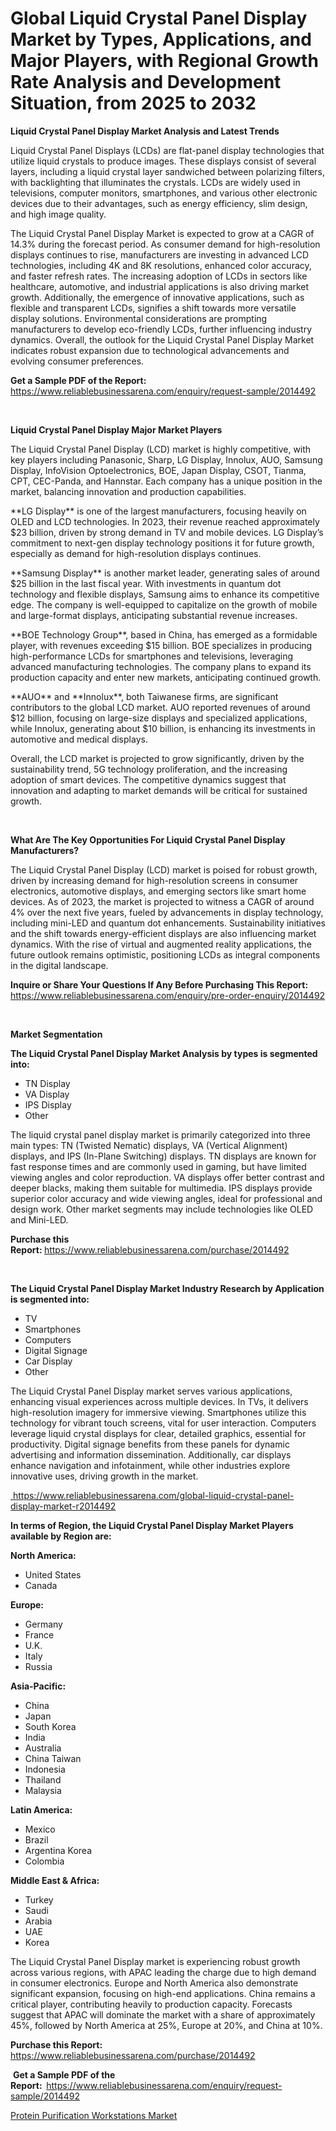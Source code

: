 <p><h1>Global Liquid Crystal Panel Display Market by Types, Applications, and Major Players, with Regional Growth Rate Analysis and Development Situation, from 2025 to 2032</h1></p><p><strong>Liquid Crystal Panel Display Market Analysis and Latest Trends</strong></p>
<p><p>Liquid Crystal Panel Displays (LCDs) are flat-panel display technologies that utilize liquid crystals to produce images. These displays consist of several layers, including a liquid crystal layer sandwiched between polarizing filters, with backlighting that illuminates the crystals. LCDs are widely used in televisions, computer monitors, smartphones, and various other electronic devices due to their advantages, such as energy efficiency, slim design, and high image quality.</p><p>The Liquid Crystal Panel Display Market is expected to grow at a CAGR of 14.3% during the forecast period. As consumer demand for high-resolution displays continues to rise, manufacturers are investing in advanced LCD technologies, including 4K and 8K resolutions, enhanced color accuracy, and faster refresh rates. The increasing adoption of LCDs in sectors like healthcare, automotive, and industrial applications is also driving market growth. Additionally, the emergence of innovative applications, such as flexible and transparent LCDs, signifies a shift towards more versatile display solutions. Environmental considerations are prompting manufacturers to develop eco-friendly LCDs, further influencing industry dynamics. Overall, the outlook for the Liquid Crystal Panel Display Market indicates robust expansion due to technological advancements and evolving consumer preferences.</p></p>
<p><strong>Get a Sample PDF of the Report:&nbsp;</strong> <a href="https://www.reliablebusinessarena.com/enquiry/request-sample/2014492?utm_campaign=2793&utm_medium=2&utm_source=Github&utm_content=ia&utm_term=29032025&utm_id=liquid-crystal-panel-display">https://www.reliablebusinessarena.com/enquiry/request-sample/2014492</a></p>
<p>&nbsp;</p>
<p><strong>Liquid Crystal Panel Display Major Market Players</strong></p>
<p><p>The Liquid Crystal Panel Display (LCD) market is highly competitive, with key players including Panasonic, Sharp, LG Display, Innolux, AUO, Samsung Display, InfoVision Optoelectronics, BOE, Japan Display, CSOT, Tianma, CPT, CEC-Panda, and Hannstar. Each company has a unique position in the market, balancing innovation and production capabilities.</p><p>**LG Display** is one of the largest manufacturers, focusing heavily on OLED and LCD technologies. In 2023, their revenue reached approximately $23 billion, driven by strong demand in TV and mobile devices. LG Display’s commitment to next-gen display technology positions it for future growth, especially as demand for high-resolution displays continues.</p><p>**Samsung Display** is another market leader, generating sales of around $25 billion in the last fiscal year. With investments in quantum dot technology and flexible displays, Samsung aims to enhance its competitive edge. The company is well-equipped to capitalize on the growth of mobile and large-format displays, anticipating substantial revenue increases.</p><p>**BOE Technology Group**, based in China, has emerged as a formidable player, with revenues exceeding $15 billion. BOE specializes in producing high-performance LCDs for smartphones and televisions, leveraging advanced manufacturing technologies. The company plans to expand its production capacity and enter new markets, anticipating continued growth.</p><p>**AUO** and **Innolux**, both Taiwanese firms, are significant contributors to the global LCD market. AUO reported revenues of around $12 billion, focusing on large-size displays and specialized applications, while Innolux, generating about $10 billion, is enhancing its investments in automotive and medical displays.</p><p>Overall, the LCD market is projected to grow significantly, driven by the sustainability trend, 5G technology proliferation, and the increasing adoption of smart devices. The competitive dynamics suggest that innovation and adapting to market demands will be critical for sustained growth.</p></p>
<p>&nbsp;</p>
<p><strong>What Are The Key Opportunities For Liquid Crystal Panel Display Manufacturers?</strong></p>
<p><p>The Liquid Crystal Panel Display (LCD) market is poised for robust growth, driven by increasing demand for high-resolution screens in consumer electronics, automotive displays, and emerging sectors like smart home devices. As of 2023, the market is projected to witness a CAGR of around 4% over the next five years, fueled by advancements in display technology, including mini-LED and quantum dot enhancements. Sustainability initiatives and the shift towards energy-efficient displays are also influencing market dynamics. With the rise of virtual and augmented reality applications, the future outlook remains optimistic, positioning LCDs as integral components in the digital landscape.</p></p>
<p><strong>Inquire or Share Your Questions If Any Before Purchasing This Report:</strong> <a href="https://www.reliablebusinessarena.com/enquiry/pre-order-enquiry/2014492?utm_campaign=2793&utm_medium=2&utm_source=Github&utm_content=ia&utm_term=29032025&utm_id=liquid-crystal-panel-display">https://www.reliablebusinessarena.com/enquiry/pre-order-enquiry/2014492</a></p>
<p>&nbsp;</p>
<p><strong>Market Segmentation</strong></p>
<p><strong>The Liquid Crystal Panel Display Market Analysis by types is segmented into:</strong></p>
<p><ul><li>TN Display</li><li>VA Display</li><li>IPS Display</li><li>Other</li></ul></p>
<p><p>The liquid crystal panel display market is primarily categorized into three main types: TN (Twisted Nematic) displays, VA (Vertical Alignment) displays, and IPS (In-Plane Switching) displays. TN displays are known for fast response times and are commonly used in gaming, but have limited viewing angles and color reproduction. VA displays offer better contrast and deeper blacks, making them suitable for multimedia. IPS displays provide superior color accuracy and wide viewing angles, ideal for professional and design work. Other market segments may include technologies like OLED and Mini-LED.</p></p>
<p><strong>Purchase this Report:&nbsp;</strong><a href="https://www.reliablebusinessarena.com/purchase/2014492?utm_campaign=2793&utm_medium=2&utm_source=Github&utm_content=ia&utm_term=29032025&utm_id=liquid-crystal-panel-display">https://www.reliablebusinessarena.com/purchase/2014492</a></p>
<p>&nbsp;</p>
<p><strong>The Liquid Crystal Panel Display Market Industry Research by Application is segmented into:</strong></p>
<p><ul><li>TV</li><li>Smartphones</li><li>Computers</li><li>Digital Signage</li><li>Car Display</li><li>Other</li></ul></p>
<p><p>The Liquid Crystal Panel Display market serves various applications, enhancing visual experiences across multiple devices. In TVs, it delivers high-resolution imagery for immersive viewing. Smartphones utilize this technology for vibrant touch screens, vital for user interaction. Computers leverage liquid crystal displays for clear, detailed graphics, essential for productivity. Digital signage benefits from these panels for dynamic advertising and information dissemination. Additionally, car displays enhance navigation and infotainment, while other industries explore innovative uses, driving growth in the market.</p></p>
<p><a href="https://www.reliablebusinessarena.com/global-liquid-crystal-panel-display-market-r2014492?utm_campaign=2793&utm_medium=2&utm_source=Github&utm_content=ia&utm_term=29032025&utm_id=liquid-crystal-panel-display">&nbsp;https://www.reliablebusinessarena.com/global-liquid-crystal-panel-display-market-r2014492</a></p>
<p><strong>In terms of Region, the Liquid Crystal Panel Display Market Players available by Region are:</strong></p>
<p>
    <p> <strong> North America: </strong>
        <ul>
            <li>United States</li>
            <li>Canada</li>
        </ul>
        </p> 
    <p> <strong> Europe: </strong>
        <ul>
            <li>Germany</li>
            <li>France</li>
            <li>U.K.</li>
            <li>Italy</li>
            <li>Russia</li>
        </ul>
        </p> 
    <p> <strong> Asia-Pacific: </strong>
        <ul>
            <li>China</li>
            <li>Japan</li>
            <li>South Korea</li>
            <li>India</li>
            <li>Australia</li>
            <li>China Taiwan</li>
            <li>Indonesia</li>
            <li>Thailand</li>
            <li>Malaysia</li>
        </ul>
        </p> 
    <p> <strong> Latin America: </strong>
        <ul>
            <li>Mexico</li>
            <li>Brazil</li>
            <li>Argentina Korea</li>
            <li>Colombia</li>
        </ul>
        </p> 
    <p> <strong> Middle East & Africa: </strong>
        <ul>
            <li>Turkey</li>
            <li>Saudi</li>
            <li>Arabia</li>
            <li>UAE</li>
            <li>Korea</li>
        </ul>
    </p>
    </p>
<p><p>The Liquid Crystal Panel Display market is experiencing robust growth across various regions, with APAC leading the charge due to high demand in consumer electronics. Europe and North America also demonstrate significant expansion, focusing on high-end applications. China remains a critical player, contributing heavily to production capacity. Forecasts suggest that APAC will dominate the market with a share of approximately 45%, followed by North America at 25%, Europe at 20%, and China at 10%.</p></p>
<p><strong>Purchase this Report: </strong><a href="https://www.reliablebusinessarena.com/purchase/2014492?utm_campaign=2793&utm_medium=2&utm_source=Github&utm_content=ia&utm_term=29032025&utm_id=liquid-crystal-panel-display">https://www.reliablebusinessarena.com/purchase/2014492</a></p>
<p>&nbsp;<strong>Get a Sample PDF of the Report:&nbsp;&nbsp;</strong><a href="https://www.reliablebusinessarena.com/enquiry/request-sample/2014492?utm_campaign=2793&utm_medium=2&utm_source=Github&utm_content=ia&utm_term=29032025&utm_id=liquid-crystal-panel-display">https://www.reliablebusinessarena.com/enquiry/request-sample/2014492</a></p>
<p><strong></strong></p>
<p><p><a href="https://github.com/ajayanhaizan/Market-Research-Report-List-1/blob/main/protein-purification-workstations-market.md?utm_campaign=2793&utm_medium=2&utm_source=Github&utm_content=ia&utm_term=29032025&utm_id=liquid-crystal-panel-display">Protein Purification Workstations Market</a></p></p>